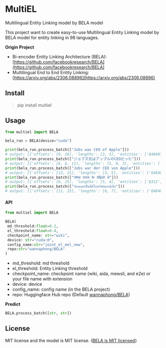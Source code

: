 # MultiEL
Multilingual Entity Linking model by BELA model

This project want to create easy-to-use Multilingual Entity Linking model by BELA model for entity linking in 98 languages.

**Origin Project**

- Bi-encoder Entity Linking Architecture (BELA): [https://github.com/facebookresearch/BELA](https://github.com/facebookresearch/BELA)
- Multilingual End to End Entity Linking: [https://arxiv.org/abs/2306.08896](https://arxiv.org/abs/2306.08896)


## Install

> pip install multiel

## Usage

```python
from multiel import BELA

bela_run = BELA(device="cuda")

print(bela_run.process_batch(["Jobs was CEO of Apple"]))
# output: [{'offsets': [9, 16], 'lengths': [3, 5], 'entities': ['Q484876', 'Q312'], 'md_scores': [0.24852867424488068, 0.7043067216873169], 'el_scores': [0.48497316241264343, 0.9504457712173462]}]
print(bela_run.process_batch(["ジョブズ氏はアップルのCEOだった"]))
# output: [{'offsets': [6, 6, 11], 'lengths': [5, 8, 3], 'entities': ['Q312', 'Q312', 'Q484876'], 'md_scores': [0.8206272721290588, 0.2937866449356079, 0.27033868432044983], 'el_scores': [0.9398021101951599, 0.0239552054554224, 0.4219340682029724]}]
print(bela_run.process_batch(["Jobs war der CEO von Apple"]))
# output: [{'offsets': [13, 21], 'lengths': [3, 5], 'entities': ['Q484876', 'Q312'], 'md_scores': [0.4644337594509125, 0.7975106835365295], 'el_scores': [0.6950674653053284, 0.9626906514167786]}]
print(bela_run.process_batch(["जॉब्स एप्पल के सीईओ थे"]))
# output: [{'offsets': [6, 15], 'lengths': [5, 4], 'entities': ['Q312', 'Q484876'], 'md_scores': [0.5419769883155823, 0.20518577098846436], 'el_scores': [0.8974292874336243, 0.3540962338447571]}]
print(bela_run.process_batch(["จ๊อบเคยเป็นซีอีโอบริษัทแอปเปิล"]))
# output: [{'offsets': [11, 23], 'lengths': [6, 7], 'entities': ['Q484876', 'Q312'], 'md_scores': [0.30301809310913086, 0.6399497389793396], 'el_scores': [0.7142490744590759, 0.8657019734382629]}]
```

#### API

```python
from multiel import BELA

BELA(
 md_threshold:float=0.2,
 el_threshold:float=0.4, 
 checkpoint_name: str="wiki", 
 device: str="cuda:0",
 config_name:str="joint_el_mel_new",
 repo:str="wannaphong/BELA"
)
```

- md_threshold: md threshold
- el_threshold: Entity Linking threshold
- checkpoint_name: checkpoint name (wiki, aida, mewsli, and e2e) or your file name with extension
- device: device
- config_name: config name (in the BELA project)
- repo: Huggingface Hub repo (Default [wannaphong/BELA](https://huggingface.co/wannaphong/BELA))

**Predict**

```python
BELA.process_batch([str, str])
```

## License

MIT license and the model is MIT license. ([BELA is MIT licensed](https://github.com/facebookresearch/BELA/blob/main/LICENSE))
